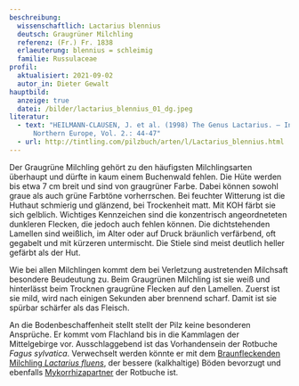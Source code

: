 ```yaml
---
beschreibung:
  wissenschaftlich: Lactarius blennius
  deutsch: Graugrüner Milchling
  referenz: (Fr.) Fr. 1838
  erlaeuterung: blennius = schleimig
  familie: Russulaceae
profil:
  aktualisiert: 2021-09-02
  autor_in: Dieter Gewalt
hauptbild:
  anzeige: true
  datei: /bilder/lactarius_blennius_01_dg.jpeg
literatur:
  - text: "HEILMANN-CLAUSEN, J. et al. (1998) The Genus Lactarius. – In: Fungi of
      Northern Europe, Vol. 2.: 44-47"
  - url: http://tintling.com/pilzbuch/arten/l/Lactarius_blennius.html
---
```

Der Graugrüne Milchling gehört zu den häufigsten Milchlingsarten überhaupt und dürfte in kaum einem Buchenwald fehlen. Die Hüte werden bis etwa 7 cm breit und sind von graugrüner Farbe. Dabei können sowohl graue als auch grüne Farbtöne vorherrschen. Bei feuchter Witterung ist die Huthaut schmierig und glänzend, bei Trockenheit matt. Mit KOH färbt sie sich gelblich. Wichtiges Kennzeichen sind die konzentrisch angeordneteten dunkleren Flecken, die jedoch auch fehlen können. Die dichtstehenden Lamellen sind weißlich, im Alter oder auf Druck bräunlich verfärbend, oft gegabelt und mit kürzeren untermischt. Die Stiele sind meist deutlich heller gefärbt als der Hut.

Wie bei allen Milchlingen kommt dem bei Verletzung austretenden Milchsaft besondere Beudeutung zu. Beim Graugrünen Milchling ist sie weiß und hinterlässt beim Trocknen graugrüne Flecken auf den Lamellen. Zuerst ist sie mild, wird nach einigen Sekunden aber brennend scharf. Damit ist sie spürbar schärfer als das Fleisch.

An die Bodenbeschaffenheit stellt stellt der Pilz keine besonderen Ansprüche. Er kommt vom Flachland bis in die Kammlagen der Mittelgebirge vor. Ausschlaggebend ist das Vorhandensein der Rotbuche *Fagus sylvatica*. Verwechselt werden könnte er mit dem [Braunfleckenden Milchling *Lactarius fluens*](/pilze/lactarius-fluens-braunfleckender-milchling), der bessere (kalkhaltige) Böden bevorzugt und ebenfalls [Mykorrhizapartner](Mykorrhiza "Glossar") der Rotbuche ist.